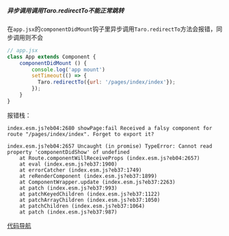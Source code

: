 ##### 异步调用调用Taro.redirectTo不能正常跳转

在`app.jsx`的`componentDidMount`钩子里异步调用`Taro.redirectTo`方法会报错，同步调用则不会
```javascript
// app.jsx
class App extends Component {
    componentDidMount () {
        console.log('app mount')
        setTimeout(() => {
          Taro.redirectTo({url: '/pages/index/index'});
        });
    }
}
```

报错栈：
```shell script
index.esm.js?eb04:2680 showPage:fail Received a falsy component for route "/pages/index/index". Forget to export it?
```

```shell script
index.esm.js?eb04:2657 Uncaught (in promise) TypeError: Cannot read property 'componentDidShow' of undefined
    at Route.componentWillReceiveProps (index.esm.js?eb04:2657)
    at eval (index.esm.js?eb37:1900)
    at errorCatcher (index.esm.js?eb37:1749)
    at reRenderComponent (index.esm.js?eb37:1899)
    at ComponentWrapper.update (index.esm.js?eb37:2263)
    at patch (index.esm.js?eb37:993)
    at patchKeyedChildren (index.esm.js?eb37:1122)
    at patchArrayChildren (index.esm.js?eb37:1050)
    at patchChildren (index.esm.js?eb37:1064)
    at patch (index.esm.js?eb37:987)
```

<a href="https://github.com/gxsandzxl/taro-bug-demo2/blob/master/src/app.jsx">代码导航</a>
